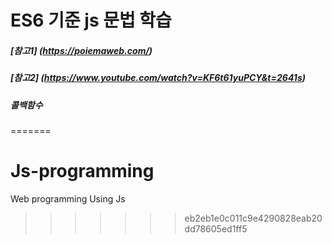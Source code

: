 # ES6 기준 js 문법 학습

##### [참고1] (https://poiemaweb.com/) <br/>
##### [참고2] (https://www.youtube.com/watch?v=KF6t61yuPCY&t=2641s)

##### 콜백함수 
=======
# Js-programming
Web programming Using Js
>>>>>>> eb2eb1e0c011c9e4290828eab20dd78605ed1ff5
